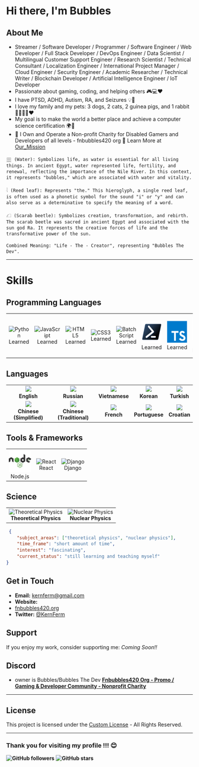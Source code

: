 # Hi there, I'm Bubbles

## About Me
- Streamer / Software Developer / Programmer / Software Engineer / Web Developer / Full Stack Developer / DevOps Engineer / Data Scientist / Multilingual Customer Support Engineer / Research Scientist / Technical Consultant / Localization Engineer / International Project Manager / Cloud Engineer / Security Engineer / Academic Researcher / Technical Writer / Blockchain Developer / Artificial Intelligence Engineer / IoT Developer
- Passionate about gaming, coding, and helping others 🎮💻❤️
- I have PTSD, ADHD, Autism, RA, and Seizures 💡🧠
- I love my family and my pets: 3 dogs, 2 cats, 2 guinea pigs, and 1 rabbit 🐶🐱🐹🐰❤️
- My goal is to make the world a better place and achieve a computer science certification 🌍📜
- 🌟 I Own and Operate a Non-profit Charity for Disabled Gamers and Developers of all levels - fnbubbles420 org 🌟 Learn More at [Our_Mission](https://fnbubbles420.org/ourmission)

```
𓈗 (Water): Symbolizes life, as water is essential for all living things. In ancient Egypt, water represented life, fertility, and renewal, reflecting the importance of the Nile River. In this context, it represents "bubbles," which are associated with water and vitality.

𓇋 (Reed leaf): Represents "the." This hieroglyph, a single reed leaf, is often used as a phonetic symbol for the sound "i" or "y" and can also serve as a determinative to specify the meaning of a word.

𓆎 (Scarab beetle): Symbolizes creation, transformation, and rebirth. The scarab beetle was sacred in ancient Egypt and associated with the sun god Ra. It represents the creative forces of life and the transformative power of the sun.

Combined Meaning: "Life - The - Creator", representing "Bubbles The Dev".
```
----

# Skills

## Programming Languages

<p align="center">
  <table>
    <tr>
      <td align="center"><img src="https://external-content.duckduckgo.com/iu/?u=https%3A%2F%2Fimages-wixmp-ed30a86b8c4ca887773594c2.wixmp.com%2Fi%2Fbac5a6f3-7da6-428a-876a-083bae453a5c%2Fd6qw809-4735186b-d16f-491d-987e-53178cc6beec.gif&f=1&nofb=1&ipt=05783075d1e4f61e33e4bbb94449d7fcd484b317092d1019a21fb6c39be89d09&ipo=images" alt="Python" width="60" height="60"><br>Learned</td>
      <td align="center"><img src="https://external-content.duckduckgo.com/iu/?u=https%3A%2F%2Fraw.githubusercontent.com%2Fbeingabeer%2Fbeingabeer%2Fmaster%2Flogo%2Fjavascript.gif&f=1&nofb=1&ipt=63623e2f03545c01d507c0e190f0ec8e9fc86e6948290df7b5105cfcd58dcb63&ipo=images" alt="JavaScript" width="60" height="60"><br>Learned</td>
      <td align="center"><img src="https://external-content.duckduckgo.com/iu/?u=https%3A%2F%2Fmedia.giphy.com%2Fmedia%2FXAxylRMCdpbEWUAvr8%2Fgiphy.gif&f=1&nofb=1&ipt=9812cf0f262ee73ad0d5141b9fbde914e7ed2a1def05ab03175a97adedddea98&ipo=images" alt="HTML5" width="60" height="60"><br>Learned</td>
      <td align="center"><img src="https://external-content.duckduckgo.com/iu/?u=https%3A%2F%2Fraw.githubusercontent.com%2Fbeingabeer%2Fbeingabeer%2Fmaster%2Flogo%2Fcss.gif&f=1&nofb=1&ipt=6ee730516dddcab61818c5ad5e1e335b66e91e8cebc40c3dc89f645034e0c8c7&ipo=images" alt="CSS3" width="60" height="60"><br>Learned</td>
      <td align="center"><img src="https://external-content.duckduckgo.com/iu/?u=http%3A%2F%2Fcmapspublic.ihmc.us%2Frid%3D1H4QDH3D7-1ZK8Z64-VTJ%2Fgears-animation.gif&f=1&nofb=1&ipt=1a2911e1cd8f728780cbfec9bb38238757900f11de73a4ca00917a6208bf9604&ipo=images" alt="Batch Script" width="60" height="60"><br>Learned</td>
      <td align="center"><img src="https://raw.githubusercontent.com/devicons/devicon/master/icons/powershell/powershell-original.svg" alt="PowerShell" width="60" height="60"><br>Learned</td>
      <td align="center"><img src="https://raw.githubusercontent.com/devicons/devicon/master/icons/typescript/typescript-original.svg" alt="TypeScript" width="60" height="60"><br>Learned</td>
      <td align="center"><img src="https://raw.githubusercontent.com/devicons/devicon/master/icons/c/c-original.svg" alt="C" width="60" height="60"><br>Still Learning</td>
      <td align="center"><img src="https://external-content.duckduckgo.com/iu/?u=https%3A%2F%2Fthumbs.dreamstime.com%2Fb%2Fassembly-digital-java-code-text-computer-software-coding-vector-concept-programming-script-program-screen-illustration-153546779.jpg&f=1&nofb=1&ipt=f436e143f2f37c174cec845125554c552ec5c90e88078d17c9f1fb5cd2858502&ipo=images" alt="Assembly" width="60" height="60"><br>Going to Learn</td>
      <td align="center"><img src="https://external-content.duckduckgo.com/iu/?u=https%3A%2F%2Fcodinginfinite.com%2Fwp-content%2Fuploads%2F2018%2F12%2Frust.gif&f=1&nofb=1&ipt=a22f706da3e2d43e8918a31877446bfee6af0e9ce1e31575797093b02a91ad8e&ipo=images" alt="Rust" width="60" height="60"><br>Going to Learn</td>
      <td align="center"><img src="https://raw.githubusercontent.com/devicons/devicon/master/icons/cplusplus/cplusplus-original.svg" alt="C++" width="60" height="60"><br>Going to Learn</td>
    </tr>
  </table>
</p>

## Languages

<table align="center">
  <tr>
    <td align="center"><img src="https://upload.wikimedia.org/wikipedia/en/a/a4/Flag_of_the_United_States.svg" width="50"><br><b>English</b></td>
    <td align="center"><img src="https://upload.wikimedia.org/wikipedia/en/f/f3/Flag_of_Russia.svg" width="50"><br><b>Russian</b></td>
    <td align="center"><img src="https://upload.wikimedia.org/wikipedia/commons/2/21/Flag_of_Vietnam.svg" width="50"><br><b>Vietnamese</b></td>
    <td align="center"><img src="https://upload.wikimedia.org/wikipedia/commons/0/09/Flag_of_South_Korea.svg" width="50"><br><b>Korean</b></td>
    <td align="center"><img src="https://upload.wikimedia.org/wikipedia/commons/b/b4/Flag_of_Turkey.svg" width="50"><br><b>Turkish</b></td>
  </tr>
  <tr>
    <td align="center"><img src="https://upload.wikimedia.org/wikipedia/commons/f/fa/Flag_of_the_People%27s_Republic_of_China.svg" width="50"><br><b>Chinese (Simplified)</b></td>
    <td align="center"><img src="https://upload.wikimedia.org/wikipedia/commons/7/72/Flag_of_the_Republic_of_China.svg" width="50"><br><b>Chinese (Traditional)</b></td>
    <td align="center"><img src="https://upload.wikimedia.org/wikipedia/en/c/c3/Flag_of_France.svg" width="50"><br><b>French</b></td>
    <td align="center"><img src="https://upload.wikimedia.org/wikipedia/commons/5/5c/Flag_of_Portugal.svg" width="50"><br><b>Portuguese</b></td>
    <td align="center"><img src="https://upload.wikimedia.org/wikipedia/commons/1/1b/Flag_of_Croatia.svg" width="50"><br><b>Croatian</b></td>
  </tr>
</table>

## Tools & Frameworks

<p align="center">
  <table>
    <tr>
      <td align="center"><img src="https://raw.githubusercontent.com/devicons/devicon/master/icons/nodejs/nodejs-original-wordmark.svg" alt="Node.js" width="60" height="60"><br>Node.js</td>
      <td align="center"><img src="https://external-content.duckduckgo.com/iu/?u=https%3A%2F%2Fcdn-icons-png.flaticon.com%2F512%2F1183%2F1183621.png&f=1&nofb=1&ipt=62364c9be4fa4b6ea422a501d72f42f58d4e6517316036c837ff5bedbd36d0d7&ipo=images" alt="React" width="60" height="60"><br>React</td>
      <td align="center"><img src="https://external-content.duckduckgo.com/iu/?u=https%3A%2F%2Fstatic.djangoproject.com%2Fimg%2Flogos%2Fdjango-logo-negative.1d528e2cb5fb.png&f=1&nofb=1&ipt=5960d22ff7dd716a5df57d92e2f2acc12a5942651f3bd2700b07852e64646429&ipo=images" alt="Django" width="60" height="60"><br>Django</td>
    </tr>
  </table>
</p>

## Science

<p align="center">
  <table>
    <tr>
      <td align="center">
        <img src="https://external-content.duckduckgo.com/iu/?u=https%3A%2F%2Fwallpaperaccess.com%2Ffull%2F3167063.jpg&f=1&nofb=1&ipt=e25a400b7418547427161eab78bed4b82ecf8f23dd98f5b29206b5bf11dc12c7&ipo=images" alt="Theoretical Physics" width="100" height="100"><br><b>Theoretical Physics</b>
      </td>
      <td align="center">
        <img src="https://external-content.duckduckgo.com/iu/?u=https%3A%2F%2Ftse2.mm.bing.net%2Fth%3Fid%3DOIP.SX54C9oCX5JODiAiXIUOSQHaFZ%26pid%3DApi&f=1&ipt=1b00ddb30206ab6c886bf4a9f2a19d30b542543721db9dd09672a3793e9e229d&ipo=images" alt="Nuclear Physics" width="100" height="100"><br><b>Nuclear Physics</b>
      </td>
    </tr>
  </table>
</p>

```json
 {
    "subject_areas": ["theoretical physics", "nuclear physics"],
    "time_frame": "short amount of time",
    "interest": "fascinating",
    "current_status": "still learning and teaching myself"
}
```
## Get in Touch
- **Email:** kernferm@gmail.com
- **Website:**
- [fnbubbles420.org](https://fnbubbles420.org)
- **Twitter:** [@KernFerm](https://twitter.com/KernFerm)

## Support
If you enjoy my work, consider supporting me: *Coming Soon!!*

## Discord

- owner is Bubbles/Bubbles The Dev [**Fnbubbles420 Org - Promo / Gaming & Developer Community - Nonprofit Charity**](https://discord.fnbubbles420.org/invite)

-----
## License
This project is licensed under the [Custom License](https://github.com/KernFerm/KernFerm/blob/main/LICENSE) - All Rights Reserved.

-----

### **Thank you for visiting my profile !!! 😊**

**![GitHub followers](https://img.shields.io/github/followers/KernFerm?label=Follow&style=social)**
**![GitHub stars](https://img.shields.io/github/stars/KernFerm?label=Stars&style=social)**
